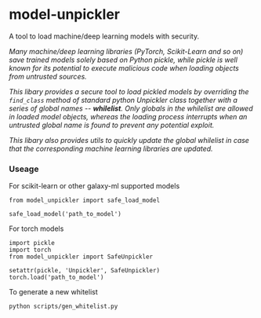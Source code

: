 # model-unpickler
A tool to load machine/deep learning models with security.


_Many machine/deep learning libraries (PyTorch, Scikit-Learn and so on) save trained models solely based on Python pickle, while pickle is well known for its potential to execute malicious code when loading objects from untrusted sources._

_This libary provides a secure tool to load pickled models by overriding the `find_class` method of standard python Unpickler class together with a series of global names -- __whilelist__. Only globals in the whilelist are allowed in loaded model objects, whereas the loading process interrupts when an untrusted global name is found to prevent any potential exploit._


_This libary also provides utils to quickly update the global whilelist in case that the corresponding machine learning libraries are updated._

### Useage

For scikit-learn or other galaxy-ml supported models
```
from model_unpickler import safe_load_model

safe_load_model('path_to_model')
```

For torch models
```
import pickle
import torch
from model_unpickler import SafeUnpickler

setattr(pickle, 'Unpickler', SafeUnpickler)
torch.load('path_to_model')
```

To generate a new whitelist
```
python scripts/gen_whitelist.py
```
